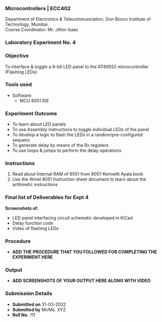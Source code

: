 ### Microcontrollers | ECC402 
Department of Electronics & Telecommunciation, 
Don Bosco Institute of Technology, Mumbai.  
Course Coordinator: Mr. Jithin Isaac

### Laboratory Experiment No. 4
 
### Objective  
To interface & toggle a 8-bit LED panel to the AT89S52 microcontroller (Flashing LEDs)
 
### Tools used  
- Software: 
  - MCU 8051 IDE 

### Experiment Outcome
- To learn about LED panels 
- To use Assembly instructions to toggle individual LEDs of the panel
- To develop a logic to flash the LEDs in a random/pre-configured sequenc
- To generate delay by means of the Rx registers
- To use loops & jumps to perform the delay operations

### Instructions

1. Read about Internal RAM of 8051 from 8051-Kenneth Ayala book
2. Use the Atmel 8051 Instruction sheet document to learn about the arithmetic instructions

### Final list of Deliverables for Expt 4

**Screenshots of:**
- LED panel interfacing circuit schematic developed in KiCad
- Delay function code
- Video of flashing LEDs

### Procedure 
- **ADD THE PROCEDURE THAT YOU FOLLOWED FOR COMPLETING THE EXPERIMENT HERE**

### Output
- **ADD SCREENSHOTS OF YOUR OUTPUT HERE ALONG WITH VIDEO**  

### Submission Details
- **Submitted on** 31-03-2022
- **Submitted by** Mr/Ms. XYZ
- **Roll No.** 111
